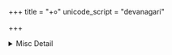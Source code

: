 +++
title = "+०"
unicode_script = "devanagari"

+++


<details><summary>Misc Detail</summary>

प्रथम पृष्ठ  
सत्यं शिवं सुन्दरम्  
॥श्रीराम॥  
श्रीमद्गोस्वामी तुलसीदासजीविरचित  
श्रीरामचरितमानस  
सटीक  
श्री सहित दिनकर बंस भूषन काम बहु छबि सोहई।  
नव अंबुधर बर गात अंबर पीत सुर मन मोहई॥  
मुकुटांगदादि बिचित्र भूषन अंग अंगन्हि प्रति सजे।  
अंभोज नयन बिसाल उर भुज धन्य नर निरखंति जे॥  
टीकाकार— श्रद्धेय श्रीहनुमानप्रसादजी पोद्दार  
गीता सेवा ट्रस्ट  
॥श्रीहरिः॥
</details>

